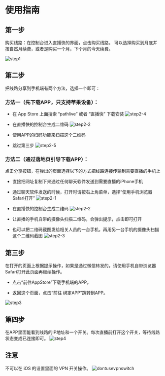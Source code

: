 # 使用指南

## 第一步

购买线路：在控制台进入直播快的界面，点击购买线路。
可以选择购买到月底并按自然月续费，或者是购买一个月，下个月的今天续费。

![step1](/images/step1-1.png)

## 第二步

把线路分享到手机端有两个方法，选择一个即可：

### 方法一（先下载APP，只支持苹果设备）：

- 在 App Store 上面搜索 “pathlive” 或者 “直播快” 下载安装
![step2-4](/images/step2-4.jpg)

- 在直播快的控制台生成二维码
![step2-2](/images/step2-2.png)

- 使用APP的扫码功能来扫描这个二维码
- 跳过第三步
![step2-5](/images/step2-5.jpg)

### 方法二（通过落地页引导下载APP）：

点击分享按钮，在弹出的页面选择以下的方式把线路连接传输到需要直播的手机上

- 直接把网址复制下来通过任何聊天软件发送到需要直播的iPhone手机
- 通过聊天软件发送的时候，打开时请按右上角菜单，选择“使用手机浏览器Safari打开”
![step2-1](/images/step2-1.png)

- 在直播快的控制台生成二维码
![step2-2](/images/step2-2.png)

- 让直播的手机自带的摄像头扫描二维码，会弹出提示，点击即可打开
- 也可以把二维码截图发给相关人员的一台手机，再用另一台手机的摄像头扫描这个二维码截图
![step2-3](/images/step2-3.jpg)

## 第三步

在打开的页面上根据提示操作，如果是通过微信转发的，请使用手机自带浏览器Safari打开此页面再继续操作。

- 点击“前往AppStore”下载手机端的APP。

- 返回这个页面，点击“前往 绑定APP”跳转到APP。

![step3](/images/step3-h5-page.jpg)

## 第四步

在APP里面能看到线路的IP地址和一个开关。每次直播前打开这个开关，等待线路状态变成已连接即可。
![step4](/images/step4.jpg)

## 注意

不可以在 iOS 的设置里面的 VPN 开关操作。
![dontusevpnswitch](/images/dontusevpnswitch.jpg)
